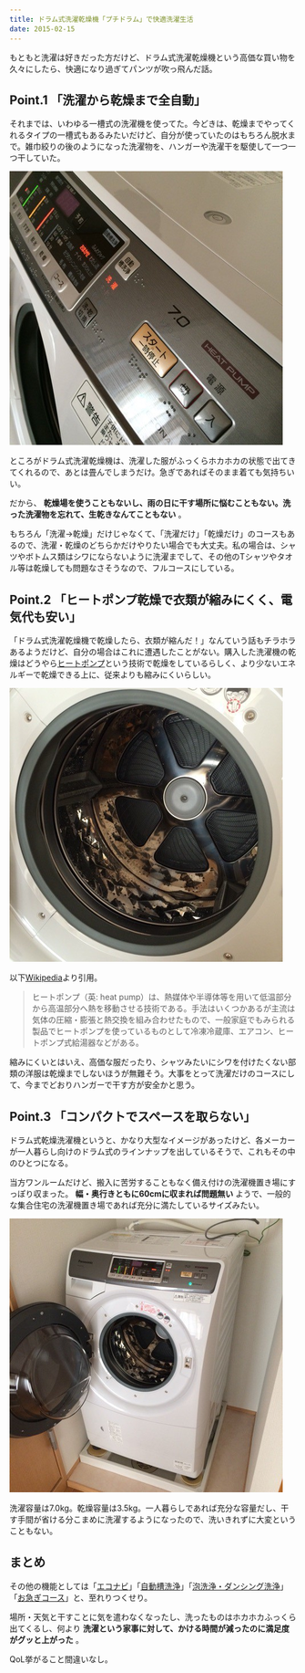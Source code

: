 ```yaml
---
title: ドラム式洗濯乾燥機「プチドラム」で快適洗濯生活
date: 2015-02-15
---
```


もともと洗濯は好きだった方だけど、ドラム式洗濯乾燥機という高価な買い物を久々にしたら、快適になり過ぎてパンツが吹っ飛んだ話。

## Point.1 「洗濯から乾燥まで全自動」

それまでは、いわゆる一槽式の洗濯機を使ってた。今どきは、乾燥までやってくれるタイプの一槽式もあるみたいだけど、自分が使っていたのはもちろん脱水まで。雑巾絞りの後のようになった洗濯物を、ハンガーや洗濯干を駆使して一つ一つ干していた。

![](./menu.jpg)

ところがドラム式洗濯乾燥機は、洗濯した服がふっくらホカホカの状態で出てきてくれるので、あとは畳んでしまうだけ。急ぎであればそのまま着ても気持ちいい。

だから、 **乾燥場を使うこともないし、雨の日に干す場所に悩むこともない。洗った洗濯物を忘れて、生乾きなんてこともない** 。

もちろん「洗濯→乾燥」だけじゃなくて、「洗濯だけ」「乾燥だけ」のコースもあるので、洗濯・乾燥のどちらかだけやりたい場合でも大丈夫。私の場合は、シャツやボトムス類はシワにならないように洗濯までして、その他のTシャツやタオル等は乾燥しても問題なさそうなので、フルコースにしている。

## Point.2 「ヒートポンプ乾燥で衣類が縮みにくく、電気代も安い」


「ドラム式洗濯乾燥機で乾燥したら、衣類が縮んだ！」なんていう話もチラホラあるようだけど、自分の場合はこれに遭遇したことがない。購入した洗濯機の乾燥はどうやら[ヒートポンプ](http://www.hptcj.or.jp/study/tabid/102/Default.aspx)という技術で乾燥をしているらしく、より少ないエネルギーで乾燥できる上に、従来よりも縮みにくいらしい。

![](./inner.jpg)

以下[Wikipedia](https://ja.wikipedia.org/wiki/%E3%83%92%E3%83%BC%E3%83%88%E3%83%9D%E3%83%B3%E3%83%97)より引用。

> ヒートポンプ（英: heat pump）は、熱媒体や半導体等を用いて低温部分から高温部分へ熱を移動させる技術である。手法はいくつかあるが主流は気体の圧縮・膨張と熱交換を組み合わせたもので、一般家庭でもみられる製品でヒートポンプを使っているものとして冷凍冷蔵庫、エアコン、ヒートポンプ式給湯器などがある。

縮みにくいとはいえ、高価な服だったり、シャツみたいにシワを付けたくない部類の洋服は乾燥までしないほうが無難そう。大事をとって洗濯だけのコースにして、今までどおりハンガーで干す方が安全かと思う。

## Point.3 「コンパクトでスペースを取らない」

ドラム式乾燥洗濯機というと、かなり大型なイメージがあったけど、各メーカーが一人暮らし向けのドラム式のラインナップを出しているそうで、これもその中のひとつになる。

当方ワンルームだけど、搬入に苦労することもなく備え付けの洗濯機置き場にすっぽり収まった。 **幅・奥行きともに60cmに収まれば問題無い** ようで、一般的な集合住宅の洗濯機置き場であれば充分に満たしているサイズみたい。

![](./all.jpg)

洗濯容量は7.0kg。乾燥容量は3.5kg。一人暮らしであれば充分な容量だし、干す手間が省ける分こまめに洗濯するようになったので、洗いきれずに大変ということもない。

## まとめ

その他の機能としては「[エコナビ](http://panasonic.jp/wash/product/na_vh310l/econavi.html)」「[自動槽洗浄](http://panasonic.jp/wash/product/na_vh310l/auto_cleaning.html)」「[泡洗浄・ダンシング洗浄](http://panasonic.jp/wash/product/na_vh310l/dancing.html)」「[お急ぎコース](http://panasonic.jp/wash/product/na_vh310l/speedy.html)」と、至れりつくせり。

<affiliate-link
  src="https://images-na.ssl-images-amazon.com/images/I/41W13dzl4dL.jpg"
  href="https://www.amazon.co.jp/dp/B00I0OAR92/"
  tag="1000ch-22"
  title="パナソニック 7.0kg ドラム式洗濯乾燥機【左開き】クリスタルホワイトPanasonic　プチドラム　エコナビ NA-VH310L-W">
</affiliate-link>

場所・天気と干すことに気を遣わなくなったし、洗ったものはホカホカふっくら出てくるし、何より **洗濯という家事に対して、かける時間が減ったのに満足度がグッと上がった** 。

QoL挙がること間違いなし。
